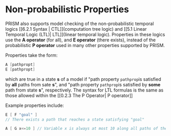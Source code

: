 # Non-probabilistic Properties

PRISM also supports model checking of the non-probabilistic temporal logics [[6.2.1 Syntax | CTL]](computation tree logic) and [[5.1 Linear Temporal Logic (LTL)| LTL]](linear temporal logic). Properties in these logics use the **A operator** (for all), and **E operator** (there exists), instead of the probabilistic **P operator** used in many other properties supported by PRISM.

Properties take the form:
```c
A [pathpropt]
E [pathpropt]
```

which are true in a state **s** of a model if "path property `pathprop`is satisfied by **all** paths from sate **s**", and "path property `pathprop`is satisfied by **some** path from state **s**", respectively. The syntax for LTL formulas is the same as those allowed within the [[0.2.3 The P Operator| P operator]]

Example properties include:

```c
E [ F "goal" ]
// There exists a path that reaches a state satisfying "goal"
```


```c
A [ G x<=10 ] // Variable x is always at most 10 along all paths of the model
```
